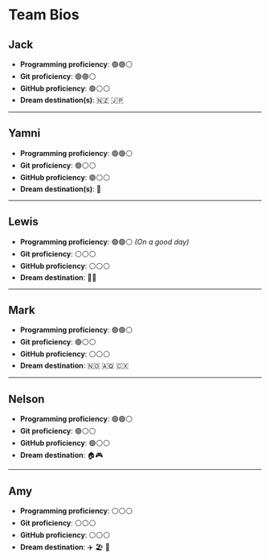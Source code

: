# Team Bios

## Jack

- **Programming proficiency**: 🟢🟢⚪
- **Git proficiency**: 🟢🟢⚪
- **GitHub proficiency**: 🟢⚪⚪
- **Dream destination(s)**:  🇳🇿 🇯🇵 

---


## Yamni

- **Programming proficiency**: 🟢🟢⚪
- **Git proficiency**: 🟢⚪⚪
- **GitHub proficiency**: 🟢⚪⚪
- **Dream destination(s)**: :sake:

---

## Lewis 

- **Programming proficiency**: 🟢🟢⚪ *(On a good day)* 
- **Git proficiency**: ⚪⚪⚪
- **GitHub proficiency**: ⚪⚪⚪
- **Dream destination**: 🚀🌙  

---

## Mark

- **Programming proficiency**: 🟢🟢⚪
- **Git proficiency**: 🟢⚪⚪
- **GitHub proficiency**: ⚪⚪⚪
- **Dream destination**: 🇳🇴 🇦🇶 🇨🇽

---

## Nelson

- **Programming proficiency**: 🟢🟢⚪
- **Git proficiency**: 🟢⚪⚪
- **GitHub proficiency**: 🟢⚪⚪
- **Dream destination**: :house::video_game:

---

## Amy

- **Programming proficiency**: ⚪⚪⚪
- **Git proficiency**: ⚪⚪⚪
- **GitHub proficiency**: ⚪⚪⚪
- **Dream destination**: :airplane: :beach_umbrella: :tropical_drink:
